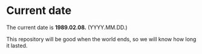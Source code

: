 # Current date

The current date is **1989.02.08.** (YYYY.MM.DD.)

This repository will be good when the world ends, so we will know how long it lasted.